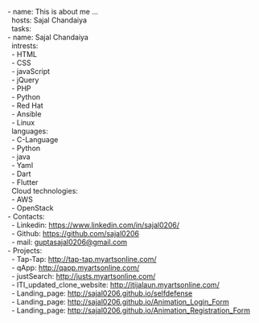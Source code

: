 \- name: This is about me ...<br>
   &#xA0;	hosts: Sajal Chandaiya<br>
   &#xA0;	tasks: <br>
    \- name: Sajal Chandaiya<br>
      &#xA0;	intrests:<br>
      &#xA0;	\- HTML<br>
      &#xA0;	\- CSS<br>
      &#xA0;	\- javaScript<br>
      &#xA0;	\- jQuery<br>
      &#xA0;	\- PHP<br>
      &#xA0;	\- Python<br>
      &#xA0;	\- Red Hat<br>
      &#xA0;	\- Ansible<br>
      &#xA0;	\- Linux<br>
      &#xA0;	languages:<br>
      &#xA0;	\- C-Language<br>
      &#xA0;	\- Python<br>
      &#xA0;	\- java<br>
      &#xA0;	\- Yaml<br>
      &#xA0;	\- Dart<br>
      &#xA0;	\- Flutter<br>
      &#xA0;	Cloud technologies:<br>
      &#xA0;	\- AWS<br>
      &#xA0;	\- OpenStack<br>
  \- Contacts:<br>
    &#xA0;	\- Linkedin: https://www.linkedin.com/in/sajal0206/<br>
    &#xA0;	\- Github: https://github.com/sajal0206<br>
    &#xA0;	\- mail: guptasajal0206@gmail.com<br>
\- Projects:<br>
    &#xA0;	\- Tap-Tap: http://tap-tap.myartsonline.com/<br>
    &#xA0;	\- qApp: http://qapp.myartsonline.com/<br>
    &#xA0;	\- justSearch: http://justs.myartsonline.com/<br>
    &#xA0;	\- ITI_updated_clone_website: http://itijalaun.myartsonline.com/<br>
    &#xA0;	\- Landing_page: http://sajal0206.github.io/selfdefense<br>
    &#xA0;	\- Landing_page: http://sajal0206.github.io/Animation_Login_Form<br>
    &#xA0;	\- Landing_page: http://sajal0206.github.io/Animation_Registration_Form<br>

<!---
sajal0206/sajal0206 is a ✨ special ✨ repository because its `README.md` (this file) appears on your GitHub profile.
You can click the Preview link to take a look at your changes.
--->
